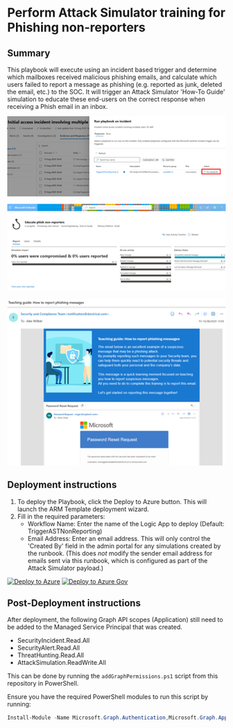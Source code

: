 # Perform Attack Simulator training for Phishing non-reporters

## Summary

This playbook will execute using an incident based trigger and determine which mailboxes received malicious phishing emails, and calculate which users failed to report a message as phishing (e.g. reported as junk, deleted the email, etc.) to the SOC. It will trigger an Attack Simulator 'How-To Guide' simulation to educate these end-users on the correct response when receiving a Phish email in an inbox.

![Run Playbook within MDO Incident](images/run-playbook.png)

![How-To Guide simulation created in Attack Simulator for non-reporting users](images/ast-simulation.png)

![Outlook inbox of the Teaching Guide email](images/teaching-guide-email.png)


## Deployment instructions

1. To deploy the Playbook, click the Deploy to Azure button. This will launch the ARM Template deployment wizard.
2. Fill in the required parameters:
    * Workflow Name: Enter the name of the Logic App to deploy (Default: TriggerASTNonReporting)
    * Email Address: Enter an email address. This will only control the 'Created By' field in the admin portal for any simulations created by the runbook. (This does _not_ modify the sender email address for emails sent via this runbook, which is configured as part of the Attack Simulator payload.)

[![Deploy to Azure](https://aka.ms/deploytoazurebutton)](https://portal.azure.com/#create/Microsoft.Template/uri/https%3A%2F%2Fraw.githubusercontent.com%2FAzure%2FAzure-Sentinel%2FSolutions%2FMicrosoft%2520Defender%2520XDR%2FPlaybooks%2FAttackSimulatorTrainingNonReporters%2Fazuredeploy.json)
[![Deploy to Azure Gov](https://aka.ms/deploytoazuregovbutton)](https://portal.azure.us/#create/Microsoft.Template/uri/https%3A%2F%2Fraw.githubusercontent.com%2FAzure%2FAzure-Sentinel%2FSolutions%2FMicrosoft%2520Defender%2520XDR%2FPlaybooks%2FAttackSimulatorTrainingNonReporters%2Fazuredeploy.json)


## Post-Deployment instructions

After deployment, the following Graph API scopes (Application) still need to be added to the Managed Service Principal that was created.

* SecurityIncident.Read.All
* SecurityAlert.Read.All
* ThreatHunting.Read.All
* AttackSimulation.ReadWrite.All

This can be done by running the `addGraphPermissions.ps1` script from this repository in PowerShell.


Ensure you have the required PowerShell modules to run this script by running:

```powershell
Install-Module -Name Microsoft.Graph.Authentication,Microsoft.Graph.Applications
```